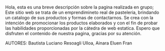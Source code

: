 Hola, esta es una breve descripción sobre la pagina realizada en grupo; Este sitio web se trata de un emprendimineto real de pasteleria, brindando un catalogo de sus productos y formas de contactarnos. Se crea con la intención de promocionar los productos elaborados y con el fin de probar las habilidades proporcionadas por la cátedra de web estatica. 
Espero que disfruten el contenido de nuestra pagina, gracias por su atención.

AUTORES: Bautista Luciano Resoagli Ulloa, Ainara Eluen Fran

